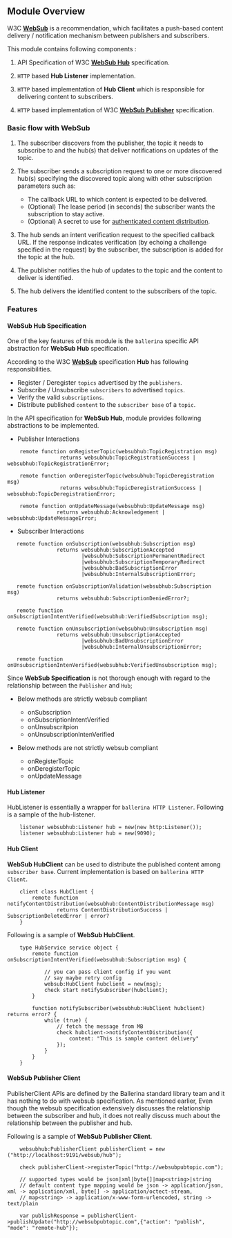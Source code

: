 ## Module Overview

W3C [**WebSub**](https://w3c.github.io/websub/) is a recommendation, which facilitates a push-based content delivery / notification mechanism
between publishers and subscribers.

This module contains following components :

1. API Specification of W3C [**WebSub Hub**](https://w3c.github.io/websub/#hub) specification.

2. `HTTP` based **Hub Listener** implementation.

3. ```HTTP``` based implementation of **Hub Client** which is responsible for delivering content to subscribers.

4. ```HTTP``` based implementation of W3C [**WebSub Publisher**](https://w3c.github.io/websub/#publisher) specification.

### Basic flow with WebSub

1. The subscriber discovers from the publisher, the topic it needs to subscribe to and the hub(s) that deliver notifications on updates of the topic.

2. The subscriber sends a subscription request to one or more discovered hub(s) specifying the discovered topic along 
 with other subscription parameters such as:
    - The callback URL to which content is expected to be delivered.
    - (Optional) The lease period (in seconds) the subscriber wants the subscription to stay active.
    - (Optional) A secret to use for [authenticated content distribution](https://www.w3.org/TR/websub/#signing-content).
  
3. The hub sends an intent verification request to the specified callback URL. If the response indicates
verification (by echoing a challenge specified in the request) by the subscriber, the subscription is added for the topic at the hub.

4. The publisher notifies the hub of updates to the topic and the content to deliver is identified.

5. The hub delivers the identified content to the subscribers of the topic.

### Features

#### WebSub Hub Specification

One of the key features of this module is the ```ballerina``` specific API abstraction for **WebSub Hub** specification.

According to the W3C [**WebSub**](https://w3c.github.io/websub/) specification **Hub** has following responsibilities.

- Register / Deregister ```topics``` advertised by the ```publishers```.
- Subscribe / Unsubscribe ```subscribers``` to advertised ```topics```.
- Verify the valid ```subscriptions```.
- Distribute published ```content``` to the ```subscriber base``` of a ```topic```.

In the API specification for **WebSub Hub**, module provides following abstractions to be implemented.

- Publisher Interactions

```ballerina
    remote function onRegisterTopic(websubhub:TopicRegistration msg)
                 returns websubhub:TopicRegistrationSuccess | websubhub:TopicRegistrationError;

    remote function onDeregisterTopic(websubhub:TopicDeregistration msg)
                 returns websubhub:TopicDeregistrationSuccess | websubhub:TopicDeregistrationError;

    remote function onUpdateMessage(websubhub:UpdateMessage msg)
                returns websubhub:Acknowledgement | websubhub:UpdateMessageError;
```

- Subscriber Interactions

```ballerina
   remote function onSubscription(websubhub:Subscription msg)
                returns websubhub:SubscriptionAccepted 
                        |websubhub:SubscriptionPermanentRedirect
                        |websubhub:SubscriptionTemporaryRedirect 
                        |websubhub:BadSubscriptionError 
                        |websubhub:InternalSubscriptionError;

   remote function onSubscriptionValidation(websubhub:Subscription msg)
                returns websubhub:SubscriptionDeniedError?;

   remote function onSubscriptionIntentVerified(websubhub:VerifiedSubscription msg); 

   remote function onUnsubscription(websubhub:Unsubscription msg)
                returns websubhub:UnsubscriptionAccepted
                        |websubhub:BadUnsubscriptionError
                        |websubhub:InternalUnsubscriptionError;

   remote function onUnsubscriptionIntenVerified(websubhub:VerifiedUnsubscription msg);
```

Since **WebSub Specification** is not thorough enough with regard to the relationship between the ```Publisher``` and ```Hub```;

- Below methods are strictly websub compliant
    - onSubscription
    - onSubscriptionIntentVerified
    - onUnsubscritpion
    - onUnsubscriptionIntenVerified

- Below methods are not strictly websub compliant
    - onRegisterTopic
    - onDeregisterTopic
    - onUpdateMessage

#### Hub Listener

HubListener is essentially a wrapper for ```ballerina HTTP Listener```. Following is a sample of the hub-listener.

```ballerina
    listener websubhub:Listener hub = new(new http:Listener());
    listener websubhub:Listener hub = new(9090);
```

#### Hub Client

**WebSub HubClient** can be used to distribute the published content among ```subscriber base```. Current implementation is based on
```ballerina HTTP Client```.

```ballerina
    client class HubClient {
        remote function notifyContentDistribution(websubhub:ContentDistributionMessage msg) 
                returns ContentDistributionSuccess | SubscriptionDeletedError | error?
    }
```

Following is a sample of **WebSub HubClient**.

```ballerina
    type HubService service object {
        remote function onSubscriptionIntentVerified(websubhub:Subscription msg) {

            // you can pass client config if you want 
            // say maybe retry config
            websub:HubClient hubclient = new(msg);
            check start notifySubscriber(hubclient);
        }

        function notifySubscriber(websubhub:HubClient hubclient) returns error? {
            while (true) {
                // fetch the message from MB
                check hubclient->notifyContentDistribution({
                    content: "This is sample content delivery"
                });
            }   
        }
    }
```

#### WebSub Publisher Client

PublisherClient APIs are defined by the Ballerina standard library team and it has nothing to do with websub specification. As mentioned earlier, Even though the
websub specification extensively discusses the relationship between the subscriber and hub, it does not really discuss much about the relationship between the publisher and hub.

Following is a sample of **WebSub Publisher Client**.

```ballerina
    websubhub:PublisherClient publisherClient = new ("http://localhost:9191/websub/hub");

    check publisherClient->registerTopic("http://websubpubtopic.com");

    // supported types would be json|xml|byte[]|map<string>|string
    // default content type mapping would be json -> application/json, xml -> application/xml, byte[] -> application/octect-stream, 
    // map<string> -> application/x-www-form-urlencoded, string -> text/plain
   
    var publishResponse = publisherClient->publishUpdate("http://websubpubtopic.com",{"action": "publish", "mode": "remote-hub"});
```
